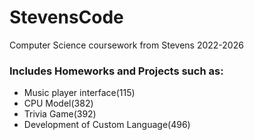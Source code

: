 ﻿# StevensCode

Computer Science coursework from Stevens 2022-2026

### Includes Homeworks and Projects such as: 
  - Music player interface(115)
  - CPU Model(382)
  - Trivia Game(392)
  - Development of Custom Language(496)
